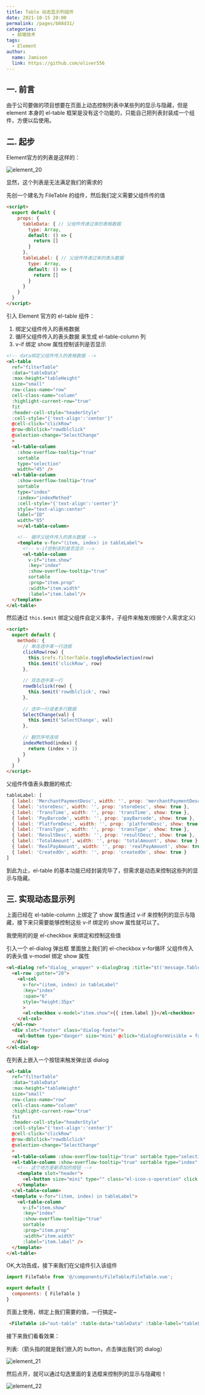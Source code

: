 ```yaml
---
title: Table 动态显示列组件
date: 2021-10-15 20:00
permalink: /pages/b08d31/
categories:
  - 前端技术
tags:
  - Element
author:
  name: Jamison
  link: https://github.com/oliver556
---
```


## 一. 前言

由于公司要做的项目想要在页面上动态控制列表中某些列的显示与隐藏，但是 element 本身的 el-table 框架是没有这个功能的，只能自己把列表封装成一个组件，方便以后使用。

## 二. 起步

Element官方的列表是这样的：

![element_20](https://fastly.jsdelivr.net/gh/oliver556/image-hosting@master/20220110/element_20.1ywzo5vdgxfk.jpg)

显然，这个列表是无法满足我们的需求的

先创一个建名为 FileTable 的组件，然后我们定义需要父组件传的值

```html
<script>
  export default {
    props: {
      tableData: { // 父组件传递过来的表格数据
        type: Array,
        default: () => {
          return []
        }
      },
      tableLabel: { // 父组件传递过来的表头数据
        type: Array,
        default: () => {
          return []
        }
      }
    }
  }
</script>
```

引入 Element 官方的 el-table 组件：

1. 绑定父组件传入的表格数据
2. 循环父组件传入的表头数据 来生成 el-table-column 列
3. v-if 绑定 show 属性控制该列是否显示

```html
<!-- data绑定父组件传入的表格数据 -->
<el-table
  ref="filterTable"
  :data="tableData"
  :max-height="tableHeight"
  size="small"
  row-class-name="row"
  cell-class-name="column"
  :highlight-current-row="true"
  fit
  :header-cell-style="headerStyle"
  :cell-style="{'text-align':'center'}"
  @cell-click="clickRow"
  @row-dblclick="rowdblclick"
  @selection-change="SelectChange"
  >
  <el-table-column 
    :show-overflow-tooltip="true" 
    sortable 
    type="selection"
    width="45" />
  <el-table-column
    :show-overflow-tooltip="true" 
    sortable 
    type="index" 
    :index="indexMethod" 
    :cell-style="{'text-align':'center'}" 
    style="text-align:center" 
    label="ID" 
    width="85"
    ></el-table-column>

    <!-- 循环父组件传入的表头数据 -->
    <template v-for="(item, index) in tableLabel">
      <!-- v-if控制该列是否显示 -->
      <el-table-column
        v-if="item.show"
        :key="index"
        :show-overflow-tooltip="true"
        sortable
        :prop="item.prop"
        :width="item.width"
        :label="item.label"/>
  </template>
</el-table>
```

然后通过 `this.$emit` 绑定父组件自定义事件，子组件来触发(根据个人需求定义)

```html
<script>
  export default {
    methods: {
      // 单击选中某一行选框
      clickRow(row) {
        this.$refs.filterTable.toggleRowSelection(row)
        this.$emit('clickRow', row)
      },
      
      // 双击选中某一行
      rowdblclick(row) {
        this.$emit('rowdblclick', row)
      },
      
      // 选中一行或者多行数据
      SelectChange(val) {
        this.$emit('SelectChange', val)
      },
      
      // 翻页序号连续
      indexMethod(index) {
        return (index + 1)
      }
    }
  }
</script>
```

父组件传值表头数据的格式:

```js
tableLabel: [
  { label: 'MerchantPaymentDesc', width: '', prop: 'merchantPaymentDesc', show: true },
  { label: 'storeDesc', width: '', prop: 'storeDesc', show: true },
  { label: 'TransTime', width: '', prop: 'transTime', show: true },
  { label: 'PayBarcode', width: '', prop: 'payBarcode', show: true },
  { label: 'PlatformDesc', width: '', prop: 'platformDesc', show: true },
  { label: 'TransType', width: '', prop: 'transType', show: true },
  { label: 'ResultDesc', width: '', prop: 'resultDesc', show: true },
  { label: 'TotalAmount', width: '', prop: 'totalAmount', show: true },
  { label: 'RealPayAmount', width: '', prop: 'realPayAmount', show: true },
  { label: 'CreatedOn', width: '', prop: 'createdOn', show: true }
]
```

到此为止，el-table 的基本功能已经封装完毕了，但需求是动态来控制这些列的显示与隐藏。

## 三. 实现动态显示列

上面已经在 el-table-column 上绑定了 show 属性通过 v-if 来控制列的显示与隐藏，接下来只需要能够控制这些 v-if 绑定的 show 属性就可以了。

我使用的的是 el-checkbox 来绑定和控制这些值

引入一个 el-dialog 弹出框 里面放上我们的 el-checkbox v-for循环 父组件传入的表头值 v-model 绑定 show 属性

```html
<el-dialog ref="dialog__wrapper" v-dialogDrag :title="$t('message.TableColumn')" :visible.sync="dialogFormVisible" :close-on-click-modal="false" :close-on-press-escape="false">
  <el-row :gutter="20">
    <el-col
      v-for="(item, index) in tableLabel"
      :key="index"
      :span="6"
      style="height:35px"
      >
      <el-checkbox v-model="item.show">{{ item.label }}</el-checkbox>
    </el-col>
  </el-row>
  <div slot="footer" class="dialog-footer">
    <el-button type="danger" size="mini" @click="dialogFormVisible = false">{{ $t('button.cancel') }}</el-button>
  </div>
</el-dialog>
```

在列表上嵌入一个按钮来触发弹出该 dialog

```html
<el-table
  ref="filterTable"
  :data="tableData"
  :max-height="tableHeight"
  size="small"
  row-class-name="row"
  cell-class-name="column"
  :highlight-current-row="true"
  fit
  :header-cell-style="headerStyle"
  :cell-style="{'text-align':'center'}"
  @cell-click="clickRow"
  @row-dblclick="rowdblclick"
  @selection-change="SelectChange"
  >
  <el-table-column :show-overflow-tooltip="true" sortable type="selection" width="45" />
  <el-table-column :show-overflow-tooltip="true" sortable type="index" :index="indexMethod" :cell-style="{'text-align':'center'}" style="text-align:center" label="ID" width="85">
    <!-- 这个地方是新添加的按钮 -->
    <template slot="header">
      <el-button size="mini" type="" class="el-icon-s-operation" click @click="dialogFormVisible=true" />
    </template>
  </el-table-column>
  <template v-for="(item, index) in tableLabel">
    <el-table-column
      v-if="item.show"
      :key="index"
      :show-overflow-tooltip="true"
      sortable
      :prop="item.prop"
      :width="item.width"
      :label="item.label" />
  </template>
</el-table>
```

OK,大功告成，接下来我们在父组件引入该组件

```js
import FileTable from '@/components/FileTable/FileTable.vue';

export default {
  components: { FileTable }
}
```

页面上使用，绑定上我们需要的值，一行搞定~

```html
 <FileTable id="out-table" :table-data="tableData" :table-label="tableLabel" @rowdblclick="rowdblclick" @SelectChange="SelectChange" />
```

接下来我们看看效果：

列表:（箭头指的就是我们嵌入的 button，点击弹出我们的 dialog）

![element_21](https://fastly.jsdelivr.net/gh/oliver556/image-hosting@master/20220110/element_21.ms7ytxquysw.jpg)

然后点开，就可以通过勾选里面的复选框来控制列的显示与隐藏啦！

![element_22](https://fastly.jsdelivr.net/gh/oliver556/image-hosting@master/20220110/element_22.57k6o374udc0.jpg)
